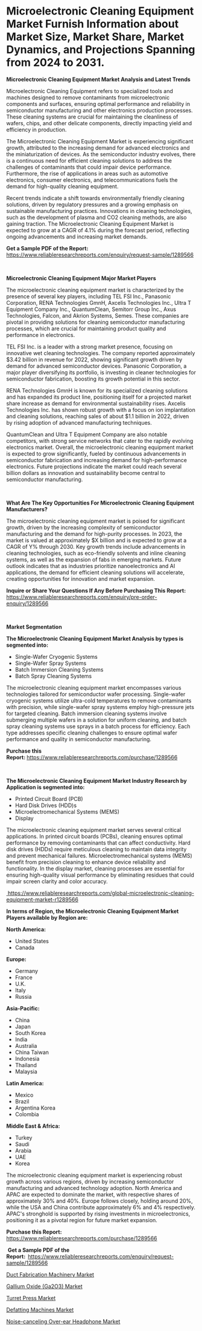 <p><h1>Microelectronic Cleaning Equipment Market Furnish Information about Market Size, Market Share, Market Dynamics, and Projections Spanning from 2024 to 2031.</h1></p><p><strong>Microelectronic Cleaning Equipment Market Analysis and Latest Trends</strong></p>
<p><p>Microelectronic Cleaning Equipment refers to specialized tools and machines designed to remove contaminants from microelectronic components and surfaces, ensuring optimal performance and reliability in semiconductor manufacturing and other electronics production processes. These cleaning systems are crucial for maintaining the cleanliness of wafers, chips, and other delicate components, directly impacting yield and efficiency in production.</p><p>The Microelectronic Cleaning Equipment Market is experiencing significant growth, attributed to the increasing demand for advanced electronics and the miniaturization of devices. As the semiconductor industry evolves, there is a continuous need for efficient cleaning solutions to address the challenges of contaminants that could impair device performance. Furthermore, the rise of applications in areas such as automotive electronics, consumer electronics, and telecommunications fuels the demand for high-quality cleaning equipment.</p><p>Recent trends indicate a shift towards environmentally friendly cleaning solutions, driven by regulatory pressures and a growing emphasis on sustainable manufacturing practices. Innovations in cleaning technologies, such as the development of plasma and CO2 cleaning methods, are also gaining traction. The Microelectronic Cleaning Equipment Market is expected to grow at a CAGR of 4.1% during the forecast period, reflecting ongoing advancements and increasing market demands.</p></p>
<p><strong>Get a Sample PDF of the Report:&nbsp;</strong> <a href="https://www.reliableresearchreports.com/enquiry/request-sample/1289566?utm_campaign=3&utm_medium=2&utm_source=Github&utm_content=ia&utm_term=26102024&utm_id=microelectronic-cleaning-equipment">https://www.reliableresearchreports.com/enquiry/request-sample/1289566</a></p>
<p>&nbsp;</p>
<p><strong>Microelectronic Cleaning Equipment Major Market Players</strong></p>
<p><p>The microelectronic cleaning equipment market is characterized by the presence of several key players, including TEL FSI Inc., Panasonic Corporation, RENA Technologies GmnH, Axcelis Technologies Inc., Ultra T Equipment Company Inc., QuantumClean, Semitorr Group Inc., Axus Technologies, Falcon, and Akrion Systems, Semes. These companies are pivotal in providing solutions for cleaning semiconductor manufacturing processes, which are crucial for maintaining product quality and performance in electronics.</p><p>TEL FSI Inc. is a leader with a strong market presence, focusing on innovative wet cleaning technologies. The company reported approximately $3.42 billion in revenue for 2022, showing significant growth driven by demand for advanced semiconductor devices. Panasonic Corporation, a major player diversifying its portfolio, is investing in cleaner technologies for semiconductor fabrication, boosting its growth potential in this sector.</p><p>RENA Technologies GmnH is known for its specialized cleaning solutions and has expanded its product line, positioning itself for a projected market share increase as demand for environmental sustainability rises. Axcelis Technologies Inc. has shown robust growth with a focus on ion implantation and cleaning solutions, reaching sales of about $1.1 billion in 2022, driven by rising adoption of advanced manufacturing techniques.</p><p>QuantumClean and Ultra T Equipment Company are also notable competitors, with strong service networks that cater to the rapidly evolving electronics market. Overall, the microelectronic cleaning equipment market is expected to grow significantly, fueled by continuous advancements in semiconductor fabrication and increasing demand for high-performance electronics. Future projections indicate the market could reach several billion dollars as innovation and sustainability become central to semiconductor manufacturing.</p></p>
<p>&nbsp;</p>
<p><strong>What Are The Key Opportunities For Microelectronic Cleaning Equipment Manufacturers?</strong></p>
<p><p>The microelectronic cleaning equipment market is poised for significant growth, driven by the increasing complexity of semiconductor manufacturing and the demand for high-purity processes. In 2023, the market is valued at approximately $X billion and is expected to grow at a CAGR of Y% through 2030. Key growth trends include advancements in cleaning technologies, such as eco-friendly solvents and inline cleaning systems, as well as the expansion of fabs in emerging markets. Future outlook indicates that as industries prioritize nanoelectronics and AI applications, the demand for efficient cleaning solutions will accelerate, creating opportunities for innovation and market expansion.</p></p>
<p><strong>Inquire or Share Your Questions If Any Before Purchasing This Report:</strong> <a href="https://www.reliableresearchreports.com/enquiry/pre-order-enquiry/1289566?utm_campaign=3&utm_medium=2&utm_source=Github&utm_content=ia&utm_term=26102024&utm_id=microelectronic-cleaning-equipment">https://www.reliableresearchreports.com/enquiry/pre-order-enquiry/1289566</a></p>
<p>&nbsp;</p>
<p><strong>Market Segmentation</strong></p>
<p><strong>The Microelectronic Cleaning Equipment Market Analysis by types is segmented into:</strong></p>
<p><ul><li>Single-Wafer Cryogenic Systems</li><li>Single-Wafer Spray Systems</li><li>Batch Immersion Cleaning Systems</li><li>Batch Spray Cleaning Systems</li></ul></p>
<p><p>The microelectronic cleaning equipment market encompasses various technologies tailored for semiconductor wafer processing. Single-wafer cryogenic systems utilize ultra-cold temperatures to remove contaminants with precision, while single-wafer spray systems employ high-pressure jets for targeted cleaning. Batch immersion cleaning systems involve submerging multiple wafers in a solution for uniform cleaning, and batch spray cleaning systems use sprays in a batch process for efficiency. Each type addresses specific cleaning challenges to ensure optimal wafer performance and quality in semiconductor manufacturing.</p></p>
<p><strong>Purchase this Report:&nbsp;</strong><a href="https://www.reliableresearchreports.com/purchase/1289566?utm_campaign=3&utm_medium=2&utm_source=Github&utm_content=ia&utm_term=26102024&utm_id=microelectronic-cleaning-equipment">https://www.reliableresearchreports.com/purchase/1289566</a></p>
<p>&nbsp;</p>
<p><strong>The Microelectronic Cleaning Equipment Market Industry Research by Application is segmented into:</strong></p>
<p><ul><li>Printed Circuit Board (PCB)</li><li>Hard Disk Drives (HDD)s</li><li>Microelectromechanical Systems (MEMS)</li><li>Display</li></ul></p>
<p><p>The microelectronic cleaning equipment market serves several critical applications. In printed circuit boards (PCBs), cleaning ensures optimal performance by removing contaminants that can affect conductivity. Hard disk drives (HDDs) require meticulous cleaning to maintain data integrity and prevent mechanical failures. Microelectromechanical systems (MEMS) benefit from precision cleaning to enhance device reliability and functionality. In the display market, cleaning processes are essential for ensuring high-quality visual performance by eliminating residues that could impair screen clarity and color accuracy.</p></p>
<p><a href="https://www.reliableresearchreports.com/global-microelectronic-cleaning-equipment-market-r1289566?utm_campaign=3&utm_medium=2&utm_source=Github&utm_content=ia&utm_term=26102024&utm_id=microelectronic-cleaning-equipment">&nbsp;https://www.reliableresearchreports.com/global-microelectronic-cleaning-equipment-market-r1289566</a></p>
<p><strong>In terms of Region, the Microelectronic Cleaning Equipment Market Players available by Region are:</strong></p>
<p>
    <p> <strong> North America: </strong>
        <ul>
            <li>United States</li>
            <li>Canada</li>
        </ul>
        </p> 
    <p> <strong> Europe: </strong>
        <ul>
            <li>Germany</li>
            <li>France</li>
            <li>U.K.</li>
            <li>Italy</li>
            <li>Russia</li>
        </ul>
        </p> 
    <p> <strong> Asia-Pacific: </strong>
        <ul>
            <li>China</li>
            <li>Japan</li>
            <li>South Korea</li>
            <li>India</li>
            <li>Australia</li>
            <li>China Taiwan</li>
            <li>Indonesia</li>
            <li>Thailand</li>
            <li>Malaysia</li>
        </ul>
        </p> 
    <p> <strong> Latin America: </strong>
        <ul>
            <li>Mexico</li>
            <li>Brazil</li>
            <li>Argentina Korea</li>
            <li>Colombia</li>
        </ul>
        </p> 
    <p> <strong> Middle East & Africa: </strong>
        <ul>
            <li>Turkey</li>
            <li>Saudi</li>
            <li>Arabia</li>
            <li>UAE</li>
            <li>Korea</li>
        </ul>
    </p>
    </p>
<p><p>The microelectronic cleaning equipment market is experiencing robust growth across various regions, driven by increasing semiconductor manufacturing and advanced technology adoption. North America and APAC are expected to dominate the market, with respective shares of approximately 30% and 40%. Europe follows closely, holding around 20%, while the USA and China contribute approximately 6% and 4% respectively. APAC's stronghold is supported by rising investments in microelectronics, positioning it as a pivotal region for future market expansion.</p></p>
<p><strong>Purchase this Report: </strong><a href="https://www.reliableresearchreports.com/purchase/1289566?utm_campaign=3&utm_medium=2&utm_source=Github&utm_content=ia&utm_term=26102024&utm_id=microelectronic-cleaning-equipment">https://www.reliableresearchreports.com/purchase/1289566</a></p>
<p>&nbsp;<strong>Get a Sample PDF of the Report:&nbsp;&nbsp;</strong><a href="https://www.reliableresearchreports.com/enquiry/request-sample/1289566?utm_campaign=3&utm_medium=2&utm_source=Github&utm_content=ia&utm_term=26102024&utm_id=microelectronic-cleaning-equipment">https://www.reliableresearchreports.com/enquiry/request-sample/1289566</a></p>
<p><strong></strong></p>
<p><p><a href="https://issuu.com/reportprime-2/docs/duct-fabrication-machinery-market-s_200a16c4b90be4?utm_campaign=3&utm_medium=2&utm_source=Github&utm_content=ia&utm_term=26102024&utm_id=microelectronic-cleaning-equipment">Duct Fabrication Machinery Market</a></p><p><a href="https://github.com/lambertr3e8v/Market-Research-Report-List-1/blob/main/gallium-oxide-ga2o3-market.md?utm_campaign=3&utm_medium=2&utm_source=Github&utm_content=ia&utm_term=26102024&utm_id=microelectronic-cleaning-equipment">Gallium Oxide (Ga2O3) Market</a></p><p><a href="https://issuu.com/reportprime-2/docs/turret-press-market-size-2030.pptx_8cc322f6a58bfc?utm_campaign=3&utm_medium=2&utm_source=Github&utm_content=ia&utm_term=26102024&utm_id=microelectronic-cleaning-equipment">Turret Press Market</a></p><p><a href="https://www.linkedin.com/pulse/market-dynamics-future-trends-global-defatting-machines-sector-gqmsc?utm_campaign=3&utm_medium=2&utm_source=Github&utm_content=ia&utm_term=26102024&utm_id=microelectronic-cleaning-equipment">Defatting Machines Market</a></p><p><a href="https://github.com/CarolynWatkins697/Market-Research-Report-List-1/blob/main/noise-canceling-over-ear-headphone-market.md?utm_campaign=3&utm_medium=2&utm_source=Github&utm_content=ia&utm_term=26102024&utm_id=microelectronic-cleaning-equipment">Noise-canceling Over-ear Headphone Market</a></p></p>